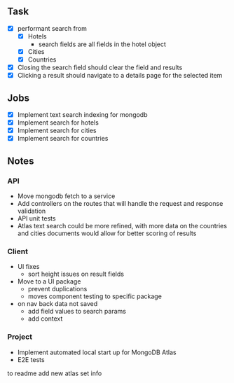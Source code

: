 ## Task

- [x] performant search from
  - [x] Hotels
    - search fields are all fields in the hotel object
  - [x] Cities
  - [x] Countries
- [x] Closing the search field should clear the field and results
- [x] Clicking a result should navigate to a details page for the selected item

## Jobs

- [x] Implement text search indexing for mongodb
- [x] Implement search for hotels
- [x] Implement search for cities
- [x] Implement search for countries

## Notes

### API

- Move mongodb fetch to a service
- Add controllers on the routes that will handle the request and response validation
- API unit tests
- Atlas text search could be more refined, with more data on the countries and cities documents would allow for better scoring of results

### Client

- UI fixes
  - sort height issues on result fields
- Move to a UI package
  - prevent duplications
  - moves component testing to specific package
- on nav back data not saved
  - add field values to search params
  - add context

### Project

- Implement automated local start up for MongoDB Atlas
- E2E tests

to readme add new atlas set info
